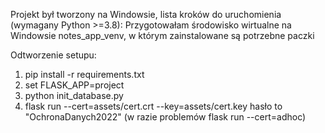 Projekt był tworzony na Windowsie, lista kroków do uruchomienia (wymagany Python >=3.8):
Przygotowałam środowisko wirtualne na Windowsie notes_app_venv, w którym zainstalowane są potrzebne paczki

Odtworzenie setupu:
1. pip install -r requirements.txt
2. set FLASK_APP=project
3. python init_database.py
4. flask run --cert=assets/cert.crt --key=assets/cert.key hasło to "OchronaDanych2022" (w razie problemów flask run --cert=adhoc)